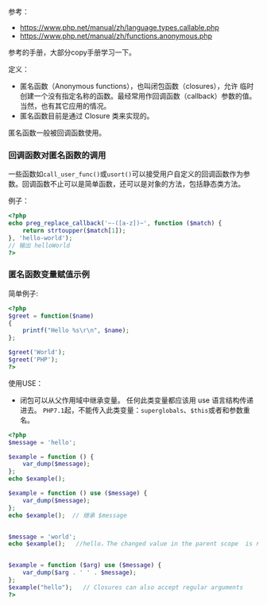 参考：
- https://www.php.net/manual/zh/language.types.callable.php
- https://www.php.net/manual/zh/functions.anonymous.php


参考的手册，大部分copy手册学习一下。  

定义：  
- 匿名函数（Anonymous functions），也叫闭包函数（closures），允许 临时创建一个没有指定名称的函数。最经常用作回调函数（callback）参数的值。当然，也有其它应用的情况。
- 匿名函数目前是通过 Closure 类来实现的。


匿名函数一般被回调函数使用。

### 回调函数对匿名函数的调用

一些函数如`call_user_func()`或`usort()`可以接受用户自定义的回调函数作为参数。回调函数不止可以是简单函数，还可以是对象的方法，包括静态类方法。  
  
例子：
```php
<?php
echo preg_replace_callback('~-([a-z])~', function ($match) {
    return strtoupper($match[1]);
}, 'hello-world');
// 输出 helloWorld
?>
```

### 匿名函数变量赋值示例

简单例子:  
```php
<?php
$greet = function($name)
{
    printf("Hello %s\r\n", $name);
};

$greet('World');
$greet('PHP');
?>
```
  
使用USE：
- 闭包可以从父作用域中继承变量。 任何此类变量都应该用 use 语言结构传递进去。 `PHP7.1`起，不能传入此类变量：`superglobals`、`$this`或者和参数重名。

```php
<?php
$message = 'hello';

$example = function () {
    var_dump($message);
};
echo $example();

$example = function () use ($message) {
    var_dump($message);
};
echo $example();  // 继承 $message


$message = 'world'; 
echo $example();   //hello，The changed value in the parent scope  is reflected inside the function call 。


$example = function ($arg) use ($message) {
    var_dump($arg . ' ' . $message);
};
$example("hello");   // Closures can also accept regular arguments
?>
```
